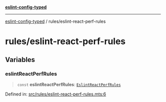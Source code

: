 [**eslint-config-typed**](../README.md)

---

[eslint-config-typed](../README.md) / rules/eslint-react-perf-rules

# rules/eslint-react-perf-rules

## Variables

### eslintReactPerfRules

> `const` **eslintReactPerfRules**: [`EslintReactPerfRules`](../types/rules/eslint-react-perf-rules.md#eslintreactperfrules)

Defined in: [src/rules/eslint-react-perf-rules.mts:6](https://github.com/noshiro-pf/eslint-config-typed/blob/main/src/rules/eslint-react-perf-rules.mts#L6)
